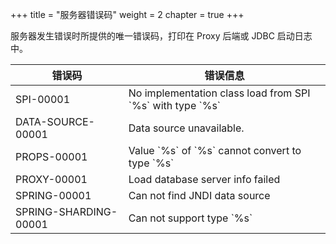 +++
title = "服务器错误码"
weight = 2
chapter = true
+++

服务器发生错误时所提供的唯一错误码，打印在 Proxy 后端或 JDBC 启动日志中。

| 错误码                 | 错误信息 |
| --------------------- | ------ |
| SPI-00001             | No implementation class load from SPI \`%s\` with type \`%s\` |
| DATA-SOURCE-00001     | Data source unavailable. |
| PROPS-00001           | Value \`%s\` of \`%s\` cannot convert to type \`%s\` |
| PROXY-00001           | Load database server info failed |
| SPRING-00001          | Can not find JNDI data source |
| SPRING-SHARDING-00001 | Can not support type \`%s\` |
